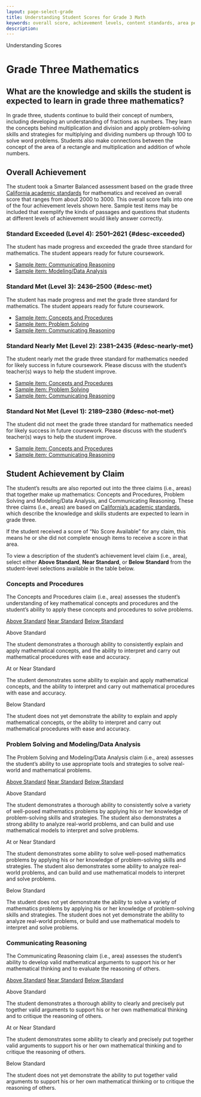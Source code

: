 ```yaml
---
layout: page-select-grade
title: Understanding Student Scores for Grade 3 Math
keywords: overall score, achievement levels, content standards, area performance level, EAP
description:
---
```


<div class="herring" markdown="1">

Understanding Scores

# Grade Three Mathematics

## What are the knowledge and skills the student is expected to learn in grade three mathematics?

In grade three, students continue to build their concept of numbers, including developing an understanding of fractions as numbers. They learn the concepts behind multiplication and division and apply problem-solving skills and strategies for multiplying and dividing numbers up through 100 to solve word problems. Students also make connections between the concept of the area of a rectangle and multiplication and addition of whole numbers.

## Overall Achievement

The student took a Smarter Balanced assessment based on the grade three [California academic standards](http://www.cde.ca.gov/be/st/ss/index.asp) for mathematics and received an overall score that ranges from about 2000 to 3000. This overall score falls into one of the four achievement levels shown here. Sample test items may be included that exemplify the kinds of passages and questions that students at different levels of achievement would likely answer correctly.

<div class="accordion" markdown="1">

### Standard Exceeded (Level 4): 2501–2621 {#desc-exceeded}

The student has made progress and exceeded the grade three standard for mathematics. The student appears ready for future coursework.

- [Sample item: Communicating Reasoning](http://sampleitems.smarterbalanced.org/Item/187-3597)
- [Sample item: Modeling/Data Analysis](http://sampleitems.smarterbalanced.org/Item/187-3268)


</div>
<div class="accordion" markdown="1">

### Standard Met (Level 3): 2436–2500 {#desc-met}

The student has made progress and met the grade three standard for mathematics. The student appears ready for future coursework.

- [Sample item: Concepts and Procedures](http://sampleitems.smarterbalanced.org/Item/187-3393)
- [Sample item: Problem Solving](http://sampleitems.smarterbalanced.org/Item/187-3625)
- [Sample item: Communicating Reasoning](http://sampleitems.smarterbalanced.org/Item/187-3481)

</div>
<div class="accordion" markdown="1">

### Standard Nearly Met (Level 2): 2381–2435 {#desc-nearly-met}

The student nearly met the grade three standard for mathematics needed for likely success in future coursework. Please discuss with the student’s teacher(s) ways to help the student improve.

- [Sample item: Concepts and Procedures](http://sampleitems.smarterbalanced.org/Item/187-3246)
- [Sample item: Problem Solving](http://sampleitems.smarterbalanced.org/Item/187-3631)
- [Sample item: Communicating Reasoning](http://sampleitems.smarterbalanced.org/Item/187-3350)

</div>
<div class="accordion" markdown="1">

### Standard Not Met (Level 1): 2189–2380 {#desc-not-met}

The student did not meet the grade three standard for mathematics needed for likely success in future coursework. Please discuss with the student’s teacher(s) ways to help the student improve.

- [Sample item: Concepts and Procedures](http://sampleitems.smarterbalanced.org/Item/187-3643)
- [Sample item: Communicating Reasoning](http://sampleitems.smarterbalanced.org/Item/187-3340)

</div>


## Student Achievement by Claim

The student’s results are also reported out into the three claims (i.e., areas) that together make up mathematics: Concepts and Procedures,
Problem Solving and Modeling/Data Analysis, and Communicating Reasoning. These three claims (i.e., areas) are based on
[California’s academic standards](http://www.cde.ca.gov/be/st/ss/index.asp), which describe the knowledge and skills students are expected to learn in grade three.

If the student received a score of “No Score Available” for any claim, this means he or she did not complete enough items to receive a score in that area.

To view a description of the student’s achievement level claim (i.e., area), select either **Above Standard**, **Near Standard**, or **Below Standard** from the student-level selections available in the table below.

<div class="by-claim concepts">
	<div class="claim">
		<h3>Concepts and Procedures</h3>
		<p>The Concepts and Procedures claim (i.e., area) assesses the student’s understanding of key mathematical concepts and procedures and the student’s ability to apply these concepts and procedures to solve problems.</p>
	</div>
	<div class="standards" aria-live="polite">
		<div class="triggers" aria-hidden="true">
			<a href="" id="trigger-concepts-above">Above Standard</a>
			<a href="" id="trigger-concepts-near">Near Standard</a>
			<a href="" id="trigger-concepts-below">Below Standard</a>
		</div>
		<div id="concepts-above" class="std">
			<p class="hide">Above Standard</p>
			<p>The student demonstrates a thorough ability to consistently explain and apply mathematical concepts, and the ability to interpret and carry out mathematical procedures with ease and accuracy.</p>
		</div>
		<div id="concepts-near" class="std">
			<p class="hide">At or Near Standard</p>
			<p>The student demonstrates some ability to explain and apply mathematical concepts, and the ability to interpret and carry out mathematical procedures with ease and accuracy.</p>
		</div>
		<div id="concepts-below" class="std">
			<p class="hide">Below Standard</p>
			<p>The student does not yet demonstrate the ability to explain and apply mathematical concepts, or the ability to interpret and carry out mathematical procedures with ease and accuracy.</p>
		</div>
	</div>
	<div class="clear"></div>
</div>

<div class="by-claim solving">
	<div class="claim">
		<h3>Problem Solving and Modeling/Data Analysis</h3>
		<p>The Problem Solving and Modeling/Data Analysis claim (i.e., area) assesses the student’s ability to use appropriate tools and strategies to solve real-world and mathematical problems.</p>
	</div>
	<div class="standards" aria-live="polite">
		<div class="triggers" aria-hidden="true">
			<a href="" id="trigger-solving-above">Above Standard</a>
			<a href="" id="trigger-solving-near">Near Standard</a>
			<a href="" id="trigger-solving-below">Below Standard</a>
		</div>
		<div id="solving-above" class="std">
			<p class="hide">Above Standard</p>
			<p>The student demonstrates a thorough ability to consistently solve a variety of well-posed mathematics problems by applying his or her knowledge of problem-solving skills and strategies. The student also demonstrates a strong ability to analyze real-world problems, and can build and use mathematical models to interpret and solve problems.</p>
		</div>
		<div id="solving-near" class="std">
			<p class="hide">At or Near Standard</p>
			<p>The student demonstrates some ability to solve well-posed mathematics problems by applying his or her knowledge of problem-solving skills and strategies. The student also demonstrates some ability to analyze real-world problems, and can build and use mathematical models to interpret and solve problems.</p>
		</div>
		<div id="solving-below" class="std">
			<p class="hide">Below Standard</p>
			<p>The student does not yet demonstrate the ability to solve a variety of mathematics problems by applying his or her knowledge of problem-solving skills and strategies. The student does not yet demonstrate the ability to analyze real-world problems, or build and use mathematical models to interpret and solve problems.</p>
		</div>
	</div>
	<div class="clear"></div>
</div>

<div class="by-claim reasoning">
	<div class="claim">
		<h3>Communicating Reasoning </h3>
		<p>The Communicating Reasoning claim (i.e., area) assesses the student’s ability to develop valid mathematical arguments to support his or her mathematical thinking and to evaluate the reasoning of others.</p>
	</div>
	<div class="standards" aria-live="polite">
		<div class="triggers" aria-hidden="true">
			<a href="" id="trigger-reasoning-above">Above Standard</a>
			<a href="" id="trigger-reasoning-near">Near Standard</a>
			<a href="" id="trigger-reasoning-below">Below Standard</a>
		</div>
		<div id="reasoning-above" class="std">
			<p class="hide">Above Standard</p>
			<p>The student demonstrates a thorough ability to clearly and precisely put together valid arguments to support his or her own mathematical thinking and to critique the reasoning of others.</p>
		</div>
		<div id="reasoning-near" class="std">
			<p class="hide">At or Near Standard</p>
			<p>The student demonstrates some ability to clearly and precisely put together valid arguments to support his or her own mathematical thinking and to critique the reasoning of others.</p>
		</div>
		<div id="reasoning-below" class="std">
			<p class="hide">Below Standard</p>
			<p>The student does not yet demonstrate the ability to put together valid arguments to support his or her own mathematical thinking or to critique the reasoning of others.</p>
		</div>
	</div>
	<div class="clear"></div>
</div>

</div><!-- /.herring -->
